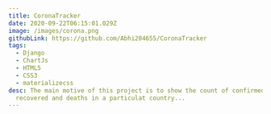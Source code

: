 ```yaml
---
title: CoronaTracker
date: 2020-09-22T06:15:01.029Z
image: /images/corona.png
githubLink: https://github.com/Abhi204655/CoronaTracker
tags:
  - Django
  - ChartJs
  - HTML5
  - CSS3
  - materializecss
desc: The main motive of this project is to show the count of confirmed,
  recovered and deaths in a particulat country...
---
```

